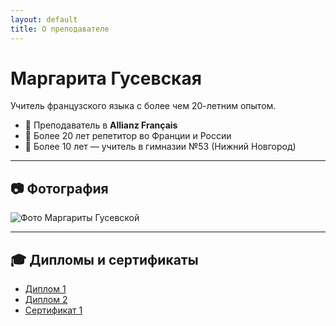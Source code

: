 ```yaml
---
layout: default
title: О преподавателе
---
```


# Маргарита Гусевская

Учитель французского языка с более чем 20-летним опытом.

- 📌 Преподаватель в **Allianz Français**
- 📌 Более 20 лет репетитор во Франции и России
- 📌 Более 10 лет — учитель в гимназии №53 (Нижний Новгород)

---

## 📷 Фотография
![Фото Маргариты Гусевской](assets/images/margarita.jpg)

---

## 🎓 Дипломы и сертификаты
- [Диплом 1](assets/images/diploma1.jpg)  
- [Диплом 2](assets/images/diploma2.jpg)  
- [Сертификат 1](assets/images/certificate1.jpg)
